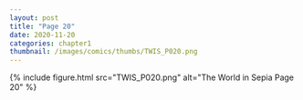 ```yaml
---
layout: post
title: "Page 20"
date: 2020-11-20
categories: chapter1
thumbnail: /images/comics/thumbs/TWIS_P020.png
---
```


{% include figure.html src="TWIS_P020.png" alt="The World in Sepia Page 20" %}
